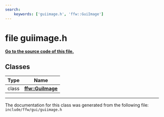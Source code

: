 ```yaml
---
search:
    keywords: ['guiimage.h', 'ffw::GuiImage']
---
```


# file guiimage.h

**[Go to the source code of this file.](guiimage_8h_source.md)**
## Classes

|Type|Name|
|-----|-----|
|class|[**ffw::GuiImage**](classffw_1_1_gui_image.md)|




----------------------------------------
The documentation for this class was generated from the following file: `include/ffw/gui/guiimage.h`
